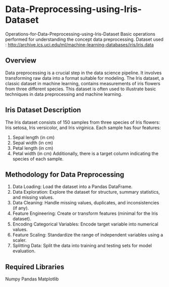 # Data-Preprocessing-using-Iris-Dataset
Operations-for-Data-Preprocessing-using-Iris-Dataset Basic operations performed for understanding the concept data preprocessing. Dataset used : http://archive.ics.uci.edu/ml/machine-learning-databases/iris/iris.data

## Overview
Data preprocessing is a crucial step in the data science pipeline. It involves transforming raw data into a format suitable for modeling. The Iris dataset, a classic dataset in machine learning, contains measurements of iris flowers from three different species. This dataset is often used to illustrate basic techniques in data preprocessing and machine learning.

## Iris Dataset Description
The Iris dataset consists of 150 samples from three species of Iris flowers: Iris setosa, Iris versicolor, and Iris virginica. Each sample has four features:

1. Sepal length (in cm)
2. Sepal width (in cm)
3. Petal length (in cm)
4. Petal width (in cm)
Additionally, there is a target column indicating the species of each sample.

## Methodology for Data Preprocessing
1.	Data Loading: Load the dataset into a Pandas DataFrame.
2.	Data Exploration: Explore the dataset for structure, summary statistics, and missing values.
3.	Data Cleaning: Handle missing values, duplicates, and inconsistencies (if any).
4.	Feature Engineering: Create or transform features (minimal for the Iris dataset).
5.	Encoding Categorical Variables: Encode target variable into numerical values.
6.	Feature Scaling: Standardize the range of independent variables using a scaler.
7.	Splitting Data: Split the data into training and testing sets for model evaluation.

## Required Libraries
Numpy
Pandas
Matplotlib
